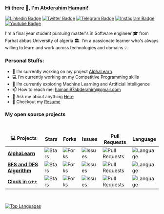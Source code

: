 ### Hi there 👋, I'm [Abderahim Hamani!](https://www.linkedin.com/in/hamani0abderahim) 
[![Linkedin Badge](https://img.shields.io/badge/-LinkedIn-0e76a8?style=flat-square&logo=Linkedin&logoColor=white)](https://linkedin.com/in/hamani0abderahim)
[![Twitter Badge](https://img.shields.io/badge/-Twitter-00acee?style=flat-square&logo=Twitter&logoColor=white)](https://twitter.com/HamaniAbderahi1)
[![Telegram Badge](https://img.shields.io/badge/-Telegram-0088cc?style=flat-square&logo=Telegram&logoColor=white)](https://t.me/rahim_Hamani)
[![Instagram Badge](https://img.shields.io/badge/-Instagram-e4405f?style=flat-square&logo=Instagram&logoColor=white)](https://fb.com/rahou0/)
[![Youtube Badge](https://img.shields.io/badge/-Youtube-e4405f?style=flat-square&logo=Youtube&logoColor=white)](https://www.youtube.com/channel/UCRsF0J6f-7TEJsMbzqPa0-g)

<!--[![Website Badge](https://img.shields.io/badge/Website-3b5998?style=flat-square&logo=google-chrome&logoColor=white)](https://iampavangandhi.github.io/)-->



I'm a final year student pursuing master's in Software engineer 🎓 from Farhat abbas University of algeria 🏛. I'm a passionate learner who's always willing to learn and work across technologies and domains 💡.


### Personal Stuffs:
- 🔭 I’m currently working on my project [AlphaLearn](https://www.linkedin.com/in/hamani0abderahim) 
- 💻 I’m currently working on my Competitive Programming skills
- 🌱 I’m currently exploring Machine Learning and Artificial Intelligence
- 📫 How to reach me: hamani97abderahim@gmail.com
- 💬 Ask me about anything [Here](https://github.com/rahou0/rahou0/issues) 
- 📝 Checkout my [Resume](https://github.com/rahou0/rahou0/blob/master/Hamani-Abderahim-CV_En.pdf) 






### My open source projects

  <br />
  <table>
    <thead align="center">
      <tr border: none;>
        <td><b>💻 Projects</b></td>
        <td><b>Stars</b></td>
        <td><b>Forks</b></td>
        <td><b>Issues</b></td>
        <td><b>Pull Requests</b></td>
        <td><b>Language</b></td>
      </tr>
    </thead>
    <tbody>
      <tr>
	      <td><a href="https://github.com/rahou0/AlphaLearn"><b>AlphaLearn</b></a></td>
        <td><img alt="Stars" src="https://img.shields.io/github/stars/rahou0/AlphaLearn?style=flat-square&labelColor=343b41"/></td>
        <td><img alt="Forks" src="https://img.shields.io/github/forks/rahou0/AlphaLearn?style=flat-square&labelColor=343b41"/></td>
        <td><img alt="Issues" src="https://img.shields.io/github/issues/rahou0/AlphaLearn?style=flat-square"/></td>
        <td><img alt="Pull Requests" src="https://img.shields.io/github/issues-pr/rahou0/AlphaLearn?style=flat-square"/></td>
        <td><img alt="Language" src="https://img.shields.io/github/languages/top/rahou0/AlphaLearn?style=flat-square"/></td>
      </tr>
      <tr>
	      <td><a href="https://github.com/rahou0/BFS-and-DFS-Algorithm"><b>BFS and DFS Algorithm</b></a></td>
        <td><img alt="Stars" src="https://img.shields.io/github/stars/rahou0/BFS-and-DFS-Algorithm?style=flat-square&labelColor=343b41"/></td>
        <td><img alt="Forks" src="https://img.shields.io/github/forks/rahou0/BFS-and-DFS-Algorithm?style=flat-square&labelColor=343b41"/></td>
        <td><img alt="Issues" src="https://img.shields.io/github/issues/rahou0/BFS-and-DFS-Algorithm?style=flat-square"/></td>
        <td><img alt="Pull Requests" src="https://img.shields.io/github/issues-pr/rahou0/BFS-and-DFS-Algorithm?style=flat-square"/></td>
        <td><img alt="Language" src="https://img.shields.io/github/languages/top/rahou0/BFS-and-DFS-Algorithm?style=flat-square"/></td>
      </tr>
      <tr>
	      <td><a href="https://github.com/rahou0/Clock-in-c-"><b>Clock in c++ </b></a></td>
        <td><img alt="Stars" src="https://img.shields.io/github/stars/rahou0/Clock-in-c-?style=flat-square&labelColor=343b41"/></td>
        <td><img alt="Forks" src="https://img.shields.io/github/forks/rahou0/Clock-in-c-?style=flat-square&labelColor=343b41"/></td>
        <td><img alt="Issues" src="https://img.shields.io/github/issues/rahou0/Clock-in-c-?style=flat-square"/></td>
        <td><img alt="Pull Requests" src="https://img.shields.io/github/issues-pr/rahou0/Clock-in-c-?style=flat-square"/></td>
        <td><img alt="Language" src="https://img.shields.io/github/languages/top/rahou0/Clock-in-c-?style=flat-square"/></td> 
      </tr>
    </tbody>
  </table>
  <br />


[![Top Languages](https://github-readme-stats.vercel.app/api/top-langs/?username=rahou0&layout=compact)][github]

[github]: https://github.com/rahou0

